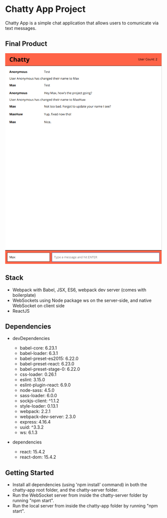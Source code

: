 # Chatty App Project

Chatty App is a simple chat application that allows users to comunicate via text messages.


## Final Product

![Screenshot of Chatty App](https://github.com/MaxHuw/chatty-app/blob/master/images/chatty-app.png?raw=true)

## Stack

* Webpack with Babel, JSX, ES6, webpack dev server (comes with boilerplate)
* WebSockets using Node package ws on the server-side, and native WebSocket on client side
* ReactJS

## Dependencies

  * devDependencies
    * babel-core: 6.23.1
    * babel-loader: 6.3.1
    * babel-preset-es2015: 6.22.0
    * babel-preset-react: 6.23.0
    * babel-preset-stage-0: 6.22.0
    * css-loader: 0.26.1
    * eslint: 3.15.0
    * eslint-plugin-react: 6.9.0
    * node-sass: 4.5.0
    * sass-loader: 6.0.0
    * sockjs-client: ^1.1.2
    * style-loader: 0.13.1
    * webpack: 2.2.1
    * webpack-dev-server: 2.3.0
    * express: 4.16.4
    * uuid: ^3.3.2
    * ws: 6.1.3

  * dependencies
    * react: 15.4.2
    * react-dom: 15.4.2

## Getting Started

* Install all dependencies (using 'npm install' command) in both the chatty-app root folder, and the chatty-server folder.
* Run the WebSocket server from inside the chatty-server folder by running "npm start".
* Run the local server from inside the chatty-app folder by running "npm start".

